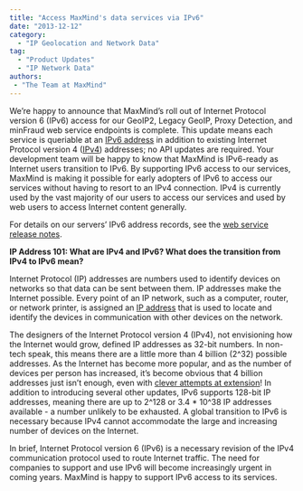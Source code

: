 ```yaml
---
title: "Access MaxMind's data services via IPv6"
date: "2013-12-12"
category:
  - "IP Geolocation and Network Data"
tag:
  - "Product Updates"
  - "IP Network Data"
authors:
 - "The Team at MaxMind"
---
```


We’re happy to announce that MaxMind’s roll out of Internet Protocol version 6
(IPv6) access for our GeoIP2, Legacy GeoIP, Proxy Detection, and minFraud web
service endpoints is complete. This update means each service is queriable at an
[IPv6 address](https://en.wikipedia.org/wiki/IPv6_address) in addition to
existing Internet Protocol version 4
([IPv4](https://en.wikipedia.org/wiki/IPv4)) addresses; no API updates are
required. Your development team will be happy to know that MaxMind is IPv6-ready
as Internet users transition to IPv6. By supporting IPv6 access to our services,
MaxMind is making it possible for early adopters of IPv6 to access our services
without having to resort to an IPv4 connection. IPv4 is currently used by the
vast majority of our users to access our services and used by web users to
access Internet content generally.

For details on our servers’ IPv6 address records, see the
[web service release notes](https://dev.maxmind.com/release-note/adding-ipv6-access-for-web-endpoints/).

<!--lint disable no-emphasis-as-heading-->
**IP Address 101: What are IPv4 and IPv6? What does the transition from IPv4 to
IPv6 mean?**

Internet Protocol (IP) addresses are numbers used to identify devices on
networks so that data can be sent between them. IP addresses make the Internet
possible. Every point of an IP network, such as a computer, router, or network
printer, is assigned an [IP address](https://en.wikipedia.org/wiki/IP_address)
that is used to locate and identify the devices in communication with other
devices on the network.

The designers of the Internet Protocol version 4 (IPv4), not envisioning how the
Internet would grow, defined IP addresses as 32-bit numbers. In non-tech speak,
this means there are a little more than 4 billion (2^32) possible addresses. As
the Internet has become more popular, and as the number of devices per person
has increased, it’s become obvious that 4 billion addresses just isn’t enough,
even with [clever attempts at
extension](https://en.wikipedia.org/wiki/IPv4_address_exhaustion#Early_mitigation_efforts)!
In addition to introducing several other updates, IPv6 supports 128-bit IP
addresses, meaning there are up to 2^128 or 3.4 \* 10^38 IP addresses
available - a number unlikely to be exhausted. A global transition to IPv6 is
necessary because IPv4 cannot accommodate the large and increasing number of
devices on the Internet.

In brief, Internet Protocol version 6 (IPv6) is a necessary revision of the IPv4
communication protocol used to route Internet traffic. The need for companies to
support and use IPv6 will become increasingly urgent in coming years. MaxMind is
happy to support IPv6 access to its services.
